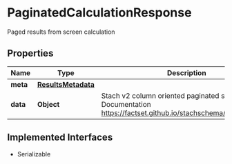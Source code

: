 

# PaginatedCalculationResponse

Paged results from screen calculation

## Properties

Name | Type | Description | Notes
------------ | ------------- | ------------- | -------------
**meta** | [**ResultsMetadata**](ResultsMetadata.md) |  |  [optional]
**data** | **Object** | Stach v2 column oriented paginated screen results. Documentation https://factset.github.io/stachschema/#/v2/README |  [optional]


## Implemented Interfaces

* Serializable


